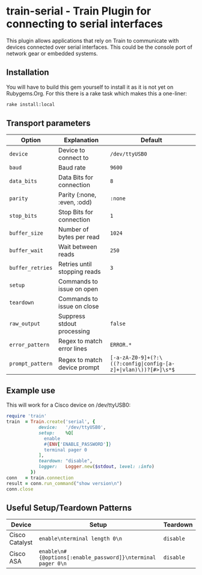 # train-serial - Train Plugin for connecting to serial interfaces

This plugin allows applications that rely on Train to communicate with devices connected over serial interfaces. This could be the console port of network gear or embedded systems.

## Installation

You will have to build this gem yourself to install it as it is not yet on Rubygems.Org. For this there is a rake task which makes this a one-liner:

```bash
rake install:local
```

## Transport parameters

| Option           | Explanation                  | Default          |
| ---------------- | ---------------------------- | ---------------- |
| `device`         | Device to connect to         | `/dev/ttyUSB0`   |
| `baud`           | Baud rate                    | `9600`           |
| `data_bits`      | Data Bits for connection     | `8`              |
| `parity`         | Parity (:none, :even, :odd)  | `:none`          |
| `stop_bits`      | Stop Bits for connection     | `1`              |
| `buffer_size`    | Number of bytes per read     | `1024`           |
| `buffer_wait`    | Wait between reads           | `250`            |
| `buffer_retries` | Retries until stopping reads | `3`              |
| `setup`          | Commands to issue on open    |                  |
| `teardown`       | Commands to issue on close   |                  |
| `raw_output`     | Suppress stdout processing   | `false`          |
| `error_pattern`  | Regex to match error lines   | `ERROR.*`        |
| `prompt_pattern` | Regex to match device prompt | `[-a-zA-Z0-9]+(?:\((?:config\|config-[a-z]+\|vlan)\))?[#>]\s*$` |

## Example use

This will work for a Cisco device on /dev/ttyUSB0:
```ruby
require 'train'
train  = Train.create('serial', {
            device:   '/dev/ttyUSB0',
            setup:    %Q[
              enable
              #{ENV['ENABLE_PASSWORD']}
              terminal pager 0
            ],
            teardown: "disable",
            logger:   Logger.new($stdout, level: :info)
         })
conn   = train.connection
result = conn.run_command("show version\n")
conn.close
```

## Useful Setup/Teardown Patterns

| Device         | Setup                                                       | Teardown  |
| -------------- | ----------------------------------------------------------- | --------- |
| Cisco Catalyst | `enable\nterminal length 0\n`                               | `disable` |
| Cisco ASA      | `enable\n#{@options[:enable_password]}\nterminal pager 0\n` | `disable` |
